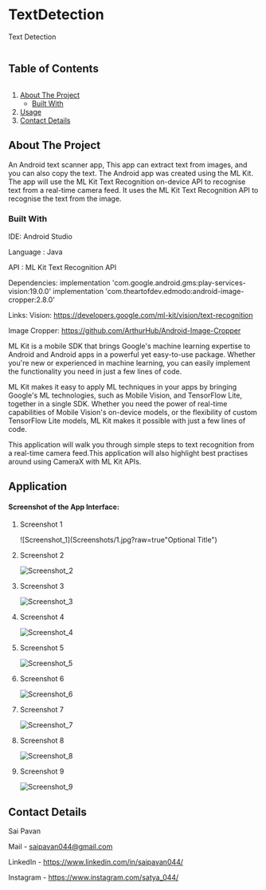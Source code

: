 <!-- TABLE OF CONTENTS -->
# TextDetection
Text Detection
  <h2 style="display: inline-block">Table of Contents</h2>
  <ol>
    <li>
      <a href="#about-the-project">About The Project</a>
      <ul>
        <li><a href="#built-with">Built With</a></li>
      </ul>
    </li>
    <li><a href="#usage">Usage</a></li>
    <li><a href="#contact">Contact Details</a></li>
  </ol>



<!-- ABOUT THE PROJECT -->
## About The Project

An Android text scanner app, This app can extract text from images, and you can also copy the text.
The Android app was created using the ML Kit. The app will use the ML Kit Text Recognition on-device API to recognise text from a real-time camera feed. It uses the ML Kit Text Recognition API to recognise the text from the image.



### Built With

IDE: Android Studio

Language : Java

API : ML Kit Text Recognition API


Dependencies: 
implementation 'com.google.android.gms:play-services-vision:19.0.0'
implementation 'com.theartofdev.edmodo:android-image-cropper:2.8.0'


Links:
Vision: https://developers.google.com/ml-kit/vision/text-recognition

Image Cropper: https://github.com/ArthurHub/Android-Image-Cropper

ML Kit is a mobile SDK that brings Google's machine learning expertise to Android and Android apps in a powerful yet easy-to-use package. Whether you're new or experienced in machine learning, you can easily implement the functionality you need in just a few lines of code.

ML Kit makes it easy to apply ML techniques in your apps by bringing Google's ML technologies, such as Mobile Vision, and TensorFlow Lite, together in a single SDK. Whether you need the power of real-time capabilities of Mobile Vision's on-device models, or the flexibility of custom TensorFlow Lite models, ML Kit makes it possible with just a few lines of code.

This application will walk you through simple steps to text recognition from a real-time camera feed.This application will also highlight best practises around using CameraX with ML Kit APIs.

<!-- USAGE  -->
## Application

#### **Screenshot of the App Interface**: 

1. Screenshot 1
  
     ![Screenshot_1](Screenshots/1.jpg?raw=true"Optional Title")

2. Screenshot 2
    
     ![Screenshot_2](https://github.com/saipavan044/Text-Detection/blob/main/Screenshots/2.jpg)

3. Screenshot 3
   
     ![Screenshot_3](https://github.com/saipavan044/Text-Detection/blob/main/Screenshots/3.jpg)

4. Screenshot 4
   
     ![Screenshot_4](https://github.com/saipavan044/Text-Detection/blob/main/Screenshots/4.jpg)

5.  Screenshot 5
    
     ![Screenshot_5](https://github.com/saipavan044/Text-Detection/blob/main/Screenshots/5.jpg)

6. Screenshot 6
    
     ![Screenshot_6](https://github.com/saipavan044/Text-Detection/blob/main/Screenshots/6.jpg)

7. Screenshot 7
    
     ![Screenshot_7](https://github.com/saipavan044/Text-Detection/blob/main/Screenshots/7.jpg)
  
8. Screenshot 8
  
     ![Screenshot_8](https://github.com/saipavan044/Text-Detection/blob/main/Screenshots/8.jpg)

9. Screenshot 9

     ![Screenshot_9](https://github.com/saipavan044/Text-Detection/blob/main/Screenshots/9.jpg)





<!-- CONTACT -->
## Contact Details

Sai Pavan

Mail - saipavan044@gmail.com

LinkedIn  - https://www.linkedin.com/in/saipavan044/

Instagram - https://www.instagram.com/satya_044/